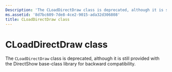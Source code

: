 ```yaml
---
Description: 'The CLoadDirectDraw class is deprecated, although it is still provided with the DirectShow base-class library for backward compatibility.'
ms.assetid: '8d7bc609-7de8-4ce2-9015-ada32d306808'
title: CLoadDirectDraw class
---
```


# CLoadDirectDraw class

The `CLoadDirectDraw` class is deprecated, although it is still provided with the DirectShow base-class library for backward compatibility.

 

 



